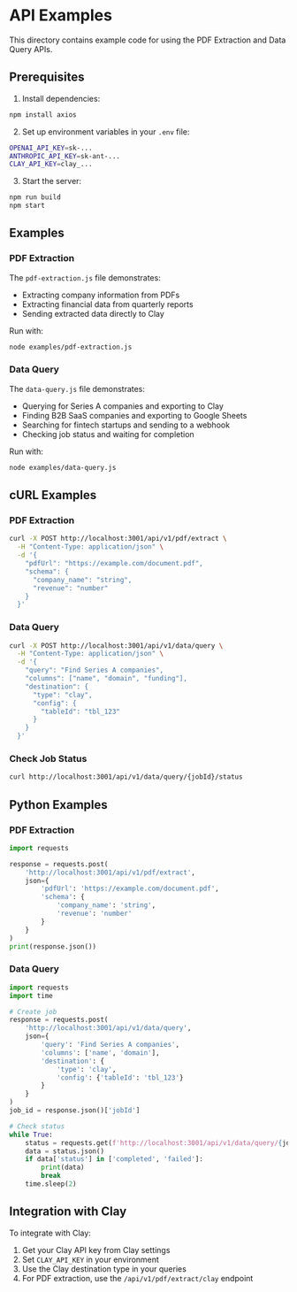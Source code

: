 # API Examples

This directory contains example code for using the PDF Extraction and Data Query APIs.

## Prerequisites

1. Install dependencies:
```bash
npm install axios
```

2. Set up environment variables in your `.env` file:
```bash
OPENAI_API_KEY=sk-...
ANTHROPIC_API_KEY=sk-ant-...
CLAY_API_KEY=clay_...
```

3. Start the server:
```bash
npm run build
npm start
```

## Examples

### PDF Extraction

The `pdf-extraction.js` file demonstrates:
- Extracting company information from PDFs
- Extracting financial data from quarterly reports
- Sending extracted data directly to Clay

Run with:
```bash
node examples/pdf-extraction.js
```

### Data Query

The `data-query.js` file demonstrates:
- Querying for Series A companies and exporting to Clay
- Finding B2B SaaS companies and exporting to Google Sheets
- Searching for fintech startups and sending to a webhook
- Checking job status and waiting for completion

Run with:
```bash
node examples/data-query.js
```

## cURL Examples

### PDF Extraction
```bash
curl -X POST http://localhost:3001/api/v1/pdf/extract \
  -H "Content-Type: application/json" \
  -d '{
    "pdfUrl": "https://example.com/document.pdf",
    "schema": {
      "company_name": "string",
      "revenue": "number"
    }
  }'
```

### Data Query
```bash
curl -X POST http://localhost:3001/api/v1/data/query \
  -H "Content-Type: application/json" \
  -d '{
    "query": "Find Series A companies",
    "columns": ["name", "domain", "funding"],
    "destination": {
      "type": "clay",
      "config": {
        "tableId": "tbl_123"
      }
    }
  }'
```

### Check Job Status
```bash
curl http://localhost:3001/api/v1/data/query/{jobId}/status
```

## Python Examples

### PDF Extraction
```python
import requests

response = requests.post(
    'http://localhost:3001/api/v1/pdf/extract',
    json={
        'pdfUrl': 'https://example.com/document.pdf',
        'schema': {
            'company_name': 'string',
            'revenue': 'number'
        }
    }
)
print(response.json())
```

### Data Query
```python
import requests
import time

# Create job
response = requests.post(
    'http://localhost:3001/api/v1/data/query',
    json={
        'query': 'Find Series A companies',
        'columns': ['name', 'domain'],
        'destination': {
            'type': 'clay',
            'config': {'tableId': 'tbl_123'}
        }
    }
)
job_id = response.json()['jobId']

# Check status
while True:
    status = requests.get(f'http://localhost:3001/api/v1/data/query/{job_id}/status')
    data = status.json()
    if data['status'] in ['completed', 'failed']:
        print(data)
        break
    time.sleep(2)
```

## Integration with Clay

To integrate with Clay:

1. Get your Clay API key from Clay settings
2. Set `CLAY_API_KEY` in your environment
3. Use the Clay destination type in your queries
4. For PDF extraction, use the `/api/v1/pdf/extract/clay` endpoint